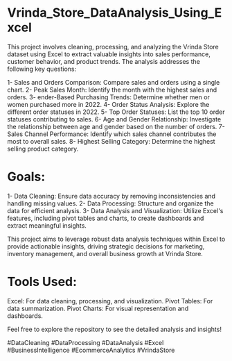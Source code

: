 # Vrinda_Store_DataAnalysis_Using_Excel

This project involves cleaning, processing, and analyzing the Vrinda Store dataset using Excel to extract valuable insights into sales performance, customer behavior, and product trends. The analysis addresses the following key questions:

1- Sales and Orders Comparison: Compare sales and orders using a single chart.
2- Peak Sales Month: Identify the month with the highest sales and orders.
3- ender-Based Purchasing Trends: Determine whether men or women purchased more in 2022.
4- Order Status Analysis: Explore the different order statuses in 2022.
5- Top Order Statuses: List the top 10 order statuses contributing to sales.
6- Age and Gender Relationship: Investigate the relationship between age and gender based on the number of orders.
7- Sales Channel Performance: Identify which sales channel contributes the most to overall sales.
8- Highest Selling Category: Determine the highest selling product category.
 
# Goals:
1- Data Cleaning: Ensure data accuracy by removing inconsistencies and handling missing values.
2- Data Processing: Structure and organize the data for efficient analysis.
3- Data Analysis and Visualization: Utilize Excel's features, including pivot tables and charts, to create dashboards and extract meaningful insights.

This project aims to leverage robust data analysis techniques within Excel to provide actionable insights, driving strategic decisions for marketing, inventory management, and overall business growth at Vrinda Store.

# Tools Used:
Excel: For data cleaning, processing, and visualization.
Pivot Tables: For data summarization.
Pivot Charts: For visual representation and dashboards.

Feel free to explore the repository to see the detailed analysis and insights!

#DataCleaning #DataProcessing #DataAnalysis #Excel #BusinessIntelligence #EcommerceAnalytics #VrindaStore
